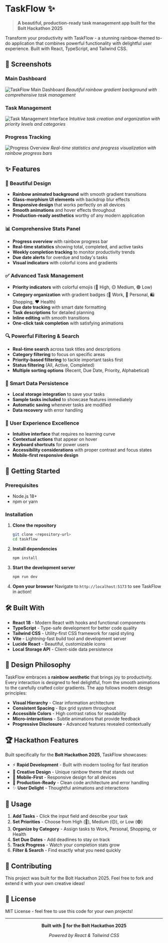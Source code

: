 # TaskFlow ✨

> **A beautiful, production-ready task management app built for the Bolt Hackathon 2025**

Transform your productivity with TaskFlow - a stunning rainbow-themed to-do application that combines powerful functionality with delightful user experience. Built with React, TypeScript, and Tailwind CSS.

## 🌈 Screenshots

### Main Dashboard
![TaskFlow Main Dashboard](https://images.pexels.com/photos/196644/pexels-photo-196644.jpeg?auto=compress&cs=tinysrgb&w=1200&h=800&fit=crop)
*Beautiful rainbow gradient background with comprehensive task management*

### Task Management
![Task Management Interface](https://images.pexels.com/photos/1181298/pexels-photo-1181298.jpeg?auto=compress&cs=tinysrgb&w=1200&h=600&fit=crop)
*Intuitive task creation and organization with priority levels and categories*

### Progress Tracking
![Progress Overview](https://images.pexels.com/photos/590022/pexels-photo-590022.jpg?auto=compress&cs=tinysrgb&w=1200&h=600&fit=crop)
*Real-time statistics and progress visualization with rainbow progress bars*

## ✨ Features

### 🎨 **Beautiful Design**
- **Rainbow animated background** with smooth gradient transitions
- **Glass-morphism UI elements** with backdrop blur effects
- **Responsive design** that works perfectly on all devices
- **Smooth animations** and hover effects throughout
- **Production-ready aesthetics** worthy of any modern application

### 📊 **Comprehensive Stats Panel**
- **Progress overview** with rainbow progress bar
- **Real-time statistics** showing total, completed, and active tasks
- **Weekly completion tracking** to monitor productivity trends
- **Due date alerts** for overdue and today's tasks
- **Visual indicators** with colorful icons and gradients

### ✅ **Advanced Task Management**
- **Priority indicators** with colorful emojis (🔴 High, 🟡 Medium, 🟢 Low)
- **Category organization** with gradient badges (💼 Work, 🌟 Personal, 🛍️ Shopping, ❤️ Health)
- **Due date tracking** with smart date formatting
- **Task descriptions** for detailed planning
- **Inline editing** with smooth transitions
- **One-click task completion** with satisfying animations

### 🔍 **Powerful Filtering & Search**
- **Real-time search** across task titles and descriptions
- **Category filtering** to focus on specific areas
- **Priority-based filtering** to tackle important tasks first
- **Status filtering** (All, Active, Completed)
- **Multiple sorting options** (Recent, Due Date, Priority, Alphabetical)

### 💾 **Smart Data Persistence**
- **Local storage integration** to save your tasks
- **Sample tasks included** to showcase features immediately
- **Automatic saving** whenever tasks are modified
- **Data recovery** with error handling

### 🎯 **User Experience Excellence**
- **Intuitive interface** that requires no learning curve
- **Contextual actions** that appear on hover
- **Keyboard shortcuts** for power users
- **Accessibility considerations** with proper contrast and focus states
- **Mobile-first responsive design**

## 🚀 Getting Started

### Prerequisites
- Node.js 18+ 
- npm or yarn

### Installation

1. **Clone the repository**
   ```bash
   git clone <repository-url>
   cd taskflow
   ```

2. **Install dependencies**
   ```bash
   npm install
   ```

3. **Start the development server**
   ```bash
   npm run dev
   ```

4. **Open your browser**
   Navigate to `http://localhost:5173` to see TaskFlow in action!

## 🛠️ Built With

- **React 18** - Modern React with hooks and functional components
- **TypeScript** - Type-safe development for better code quality
- **Tailwind CSS** - Utility-first CSS framework for rapid styling
- **Vite** - Lightning-fast build tool and development server
- **Lucide React** - Beautiful, customizable icons
- **Local Storage API** - Client-side data persistence

## 🎨 Design Philosophy

TaskFlow embraces a **rainbow aesthetic** that brings joy to productivity. Every interaction is designed to feel delightful, from the smooth animations to the carefully crafted color gradients. The app follows modern design principles:

- **Visual Hierarchy** - Clear information architecture
- **Consistent Spacing** - 8px grid system throughout
- **Accessible Colors** - High contrast ratios for readability
- **Micro-interactions** - Subtle animations that provide feedback
- **Progressive Disclosure** - Advanced features revealed contextually

## 🏆 Hackathon Features

Built specifically for the **Bolt Hackathon 2025**, TaskFlow showcases:

- ⚡ **Rapid Development** - Built with modern tooling for fast iteration
- 🌈 **Creative Design** - Unique rainbow theme that stands out
- 📱 **Mobile-First** - Responsive design for all devices
- 🔧 **Production-Ready** - Clean code architecture and error handling
- ✨ **User Delight** - Thoughtful animations and interactions

## 📝 Usage

1. **Add Tasks** - Click the input field and describe your task
2. **Set Priorities** - Choose from High (🔴), Medium (🟡), or Low (🟢)
3. **Organize by Category** - Assign tasks to Work, Personal, Shopping, or Health
4. **Set Due Dates** - Add deadlines to stay on track
5. **Track Progress** - Watch your completion stats grow
6. **Filter & Search** - Find exactly what you need quickly

## 🤝 Contributing

This project was built for the Bolt Hackathon 2025. Feel free to fork and extend it with your own creative ideas!

## 📄 License

MIT License - feel free to use this code for your own projects!

---

<div align="center">

**Built with 🌈 for the Bolt Hackathon 2025**

*Powered by React & Tailwind CSS*

</div>